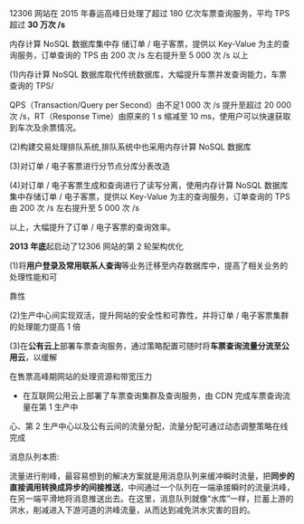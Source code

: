 



12306 网站在 2015 年春运高峰日处理了超过 180 亿次车票查询服务，平均 TPS 超过 **30 万次 /s**



内存计算 NoSQL 数据库集中存 储订单 / 电子客票，提供以 Key-Value 为主的查询服务，订单查询的 TPS 由 200 次 /s 左右提升至 5 000 次 /s 以上





(1)内存计算 NoSQL 数据库取代传统数据库，大幅提升车票并发查询能力，车票查询的 TPS/

QPS（Transaction/Query per Second）由不足1 000 次 /s 提升至超过 20 000 次 /s，RT（Response Time）由原来的 1 s 缩减至 10 ms，使用户可以快速获取到车次及余票情况。

(2)构建交易处理排队系统,排队系统中也采用内存计算 NoSQL 数据库

(3)对订单 / 电子客票进行分节点分库分表改造

(4)对订单 / 电子客票生成和查询进行了读写分离，使用内存计算 NoSQL 数据库集中存储订单 / 电子客票，提供以 Key-Value 为主的查询服务，订单查询的 TPS 由 200 次 /s 左右提升至 5 000 次 /s

以上，大幅提升了订单 / 电子客票的查询效率。







 **2013 年底**起启动了12306 网站的第 2 轮架构优化

(1)将**用户登录及常用联系人查询**等业务迁移至内存数据库中，提高了相关业务的处理性能和可

靠性

(2)生产中心间实现双活，提升网站的安全性和可靠性，并将订单 / 电子客票集群的处理能力提高 1 倍

(3)在**公有云上**部署车票查询服务，通过策略配置可随时将**车票查询流量分流至公用云**，以缓解

在售票高峰期网站的处理资源和带宽压力

- 在互联网公用云上部署了车票查询集群及查询服务，由 CDN 完成车票查询流量在第 1 生产中

心、第 2 生产中心以及公有云间的流量分配，流量分配可通过动态调整策略在线完成





消息队列本质:

流量进行削峰，最容易想到的解决方案就是用消息队列来缓冲瞬时流量，把**同步的直接调用转换成异步的间接推送**，中间通过一个队列在一端承接瞬时的流量洪峰，在另一端平滑地将消息推送出去。在这里，消息队列就像“水库”一样，拦蓄上游的洪水，削减进入下游河道的洪峰流量，从而达到减免洪水灾害的目的。